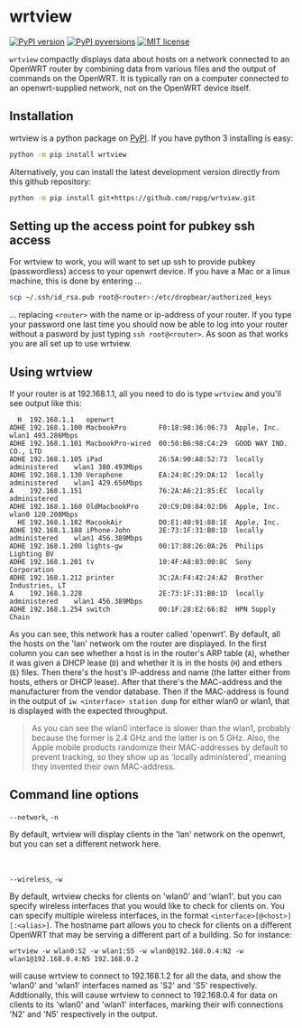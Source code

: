 # wrtview

[![PyPI version](https://img.shields.io/pypi/v/wrtview.svg)](https://pypi.python.org/pypi/wrtview/)
[![PyPI pyversions](https://img.shields.io/pypi/pyversions/klipz.svg)](https://pypi.python.org/pypi/wrtview/)
[![MIT license](https://img.shields.io/badge/License-MIT-blue.svg)](https://github.com/ropg/wrtview/blob/master/LICENSE)

`wrtview` compactly displays data about hosts on a network connected to an OpenWRT router by combining data from various files and the output of commands on the OpenWRT. It is typically ran on a computer connected to an openwrt-supplied network, not on the OpenWRT device itself.

## Installation

wrtview is a python package on [PyPI](https://pypi.org/project/wrtview). If you have python 3 installing is easy: 

```bash
python -m pip install wrtview
```

Alternatively, you can install the latest development version directly from this github repository:

```bash
python -m pip install git+https://github.com/ropg/wrtview.git
```

## Setting up the access point for pubkey ssh access

For wrtview to work, you will want to set up ssh to provide pubkey (passwordless) access to your openwrt device. If you have a Mac or a linux machine, this is done by entering ...

```bash
scp ~/.ssh/id_rsa.pub root@<router>:/etc/dropbear/authorized_keys
```

... replacing `<router>` with the name or ip-address of your router. If you type your password one last time you should now be able to log into your router without a pasword by just typing `ssh root@<router>`. As soon as that works you are all set up to use wrtview.

## Using wrtview

If your router is at 192.168.1.1, all you need to do is type `wrtview` and you'll see output like this:

```text
  H  192.168.1.1   openwrt         
ADHE 192.168.1.100 MacbookPro        F0:18:98:36:06:73  Apple, Inc.             wlan1 493.286Mbps
ADHE 192.168.1.101 MacbookPro-wired  00:50:B6:98:C4:29  GOOD WAY IND. CO., LTD
ADHE 192.168.1.105 iPad              26:5A:90:A8:52:73  locally administered    wlan1 380.493Mbps
ADHE 192.168.1.130 Veraphone         EA:24:8C:29:DA:12  locally administered    wlan1 429.656Mbps
A    192.168.1.151                   76:2A:A6:21:85:EC  locally administered       
ADHE 192.168.1.160 OldMacbookPro     20:C9:D0:84:02:D6  Apple, Inc.             wlan0 120.208Mbps
  HE 192.168.1.182 MacookAir         D0:E1:40:91:88:1E  Apple, Inc.                
ADHE 192.168.1.188 iPhone-John       2E:73:1F:31:B0:1D  locally administered    wlan1 456.389Mbps
ADHE 192.168.1.200 lights-gw         00:17:88:26:0A:26  Philips Lighting BV        
ADHE 192.168.1.201 tv                10:4F:A8:03:00:8C  Sony Corporation           
ADHE 192.168.1.212 printer           3C:2A:F4:42:24:A2  Brother Industries, LT     
A    192.168.1.228                   2E:73:1F:31:B0:1D  locally administered    wlan1 456.389Mbps
ADHE 192.168.1.254 switch            00:1F:28:E2:66:82  HPN Supply Chain
```

As you can see, this network has a router called 'openwrt'. By default, all the hosts on the 'lan' network om the router are displayed. In the first column you can see whether a host is in the router's ARP table (`A`), whether it was given a DHCP lease (`D`) and whether it is in the hosts (`H`) and ethers (`E`) files. Then there's the host's IP-address and name (the latter either from hosts, ethers or DHCP lease). After that there's the MAC-address and the manufacturer from the vendor database. Then if the MAC-address is found in the output of `iw <interface> station dump` for either wlan0 or wlan1, that is displayed with the expected throughput.

> As you can see the wlan0 interface is slower than the wlan1, probably because the former is 2.4 GHz and the latter is on 5 GHz. Also, the Apple mobile products randomize their MAC-addresses by default to prevent tracking, so they show up as 'locally administered', meaning they invented their own MAC-address.

## Command line options

`--network`, `-n`

By default, wrtview will display clients in the 'lan' network on the openwrt, but you can set a different network here.

&nbsp;

`--wireless`, `-w`

By default, wrtview checks for clients on 'wlan0' and 'wlan1'. but you can specify wireless interfaces that you would like to check for clients on. You can specify multiple wireless interfaces, in the format `<interface>[@<host>][:<alias>]`. The hostname part allows you to check for clients on a different OpenWRT that may be serving a different part of a building. So for instance:

```text
wrtview -w wlan0:S2 -w wlan1:S5 -w wlan0@192.168.0.4:N2 -w wlan1@192.168.0.4:N5 192.168.0.2
```

will cause wrtview to connect to 192.168.1.2 for all the data, and show the 'wlan0' and 'wlan1' interfaces named as 'S2' and 'S5' respectively. Addtionally, this will cause wrtview to connect to 192.168.0.4 for data on clients to its 'wlan0' and 'wlan1' interfaces, marking their wifi connections 'N2' and 'N5' respectively in the output.